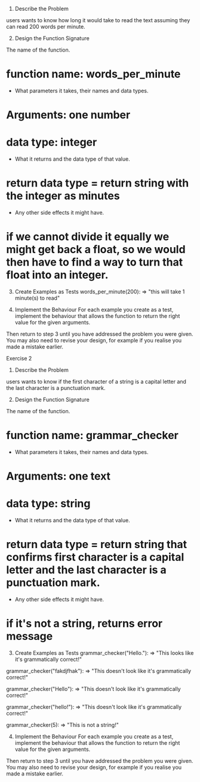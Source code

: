 1. Describe the Problem

users wants to know how long it would take to read the text assuming they can read 200 words per minute.

2. Design the Function Signature



The name of the function.
# function name: words_per_minute

- What parameters it takes, their names and data types.
# Arguments: one number
# data type: integer

- What it returns and the data type of that value.
# return data type = return string with the integer as minutes

- Any other side effects it might have.
# if we cannot divide it equally we might get back a float, so we would then have to find a way to turn that float into an integer.

3. Create Examples as Tests
words_per_minute(200): => "this will take 1 minute(s) to read"

4. Implement the Behaviour
For each example you create as a test, implement the behaviour that allows the function to return the right value for the given arguments.

Then return to step 3 until you have addressed the problem you were given. You may also need to revise your design, for example if you realise you made a mistake earlier.


Exercise 2

1. Describe the Problem

users wants to know if the first character of a string is a capital letter and the last character is a punctuation mark.

2. Design the Function Signature


The name of the function.
# function name: grammar_checker

- What parameters it takes, their names and data types.
# Arguments: one text
# data type: string

- What it returns and the data type of that value.
# return data type = return string that confirms first character is a capital letter and the last character is a punctuation mark.

- Any other side effects it might have.
# if it's not a string, returns error message

3. Create Examples as Tests
grammar_checker("Hello."): => "This looks like it's grammatically correct!"

grammar_checker("fakdjfhak"): => "This doesn't look like it's grammatically correct!"

grammar_checker("Hello"): => "This doesn't look like it's grammatically correct!"

grammar_checker("hello!"): => "This doesn't look like it's grammatically correct!"

grammar_checker(5): => "This is not a string!"

4. Implement the Behaviour
For each example you create as a test, implement the behaviour that allows the function to return the right value for the given arguments.

Then return to step 3 until you have addressed the problem you were given. You may also need to revise your design, for example if you realise you made a mistake earlier.